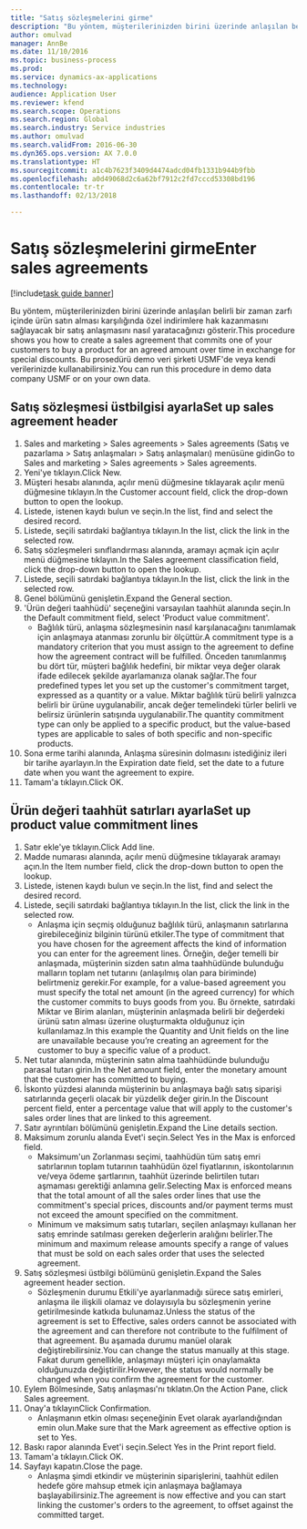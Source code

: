 ```yaml
--- 
title: "Satış sözleşmelerini girme"
description: "Bu yöntem, müşterilerinizden birini üzerinde anlaşılan belirli bir zaman zarfı içinde ürün satın alması karşılığında özel indirimlere hak kazanmasını sağlayacak bir satış anlaşmasını nasıl yaratacağınızı gösterir."
author: omulvad
manager: AnnBe
ms.date: 11/10/2016
ms.topic: business-process
ms.prod: 
ms.service: dynamics-ax-applications
ms.technology: 
audience: Application User
ms.reviewer: kfend
ms.search.scope: Operations
ms.search.region: Global
ms.search.industry: Service industries
ms.author: omulvad
ms.search.validFrom: 2016-06-30
ms.dyn365.ops.version: AX 7.0.0
ms.translationtype: HT
ms.sourcegitcommit: a1c4b7623f3409d4474adcd04fb1331b944b9fbb
ms.openlocfilehash: a0d49068d2c6a62bf7912c2fd7cccd53308bd196
ms.contentlocale: tr-tr
ms.lasthandoff: 02/13/2018

---
```

# <a name="enter-sales-agreements"></a><span data-ttu-id="56ad7-103">Satış sözleşmelerini girme</span><span class="sxs-lookup"><span data-stu-id="56ad7-103">Enter sales agreements</span></span>

[!include[task guide banner](../../includes/task-guide-banner.md)]

<span data-ttu-id="56ad7-104">Bu yöntem, müşterilerinizden birini üzerinde anlaşılan belirli bir zaman zarfı içinde ürün satın alması karşılığında özel indirimlere hak kazanmasını sağlayacak bir satış anlaşmasını nasıl yaratacağınızı gösterir.</span><span class="sxs-lookup"><span data-stu-id="56ad7-104">This procedure shows you how to create a sales agreement that commits one of your customers to buy a product for an agreed amount over time in exchange for special discounts.</span></span> <span data-ttu-id="56ad7-105">Bu prosedürü demo veri şirketi USMF'de veya kendi verilerinizde kullanabilirsiniz.</span><span class="sxs-lookup"><span data-stu-id="56ad7-105">You can run this procedure in demo data company USMF or on your own data.</span></span>


## <a name="set-up-sales-agreement-header"></a><span data-ttu-id="56ad7-106">Satış sözleşmesi üstbilgisi ayarla</span><span class="sxs-lookup"><span data-stu-id="56ad7-106">Set up sales agreement header</span></span>
1. <span data-ttu-id="56ad7-107">Sales and marketing > Sales agreements > Sales agreements (Satış ve pazarlama > Satış anlaşmaları > Satış anlaşmaları) menüsüne gidin</span><span class="sxs-lookup"><span data-stu-id="56ad7-107">Go to Sales and marketing > Sales agreements > Sales agreements.</span></span>
2. <span data-ttu-id="56ad7-108">Yeni'ye tıklayın.</span><span class="sxs-lookup"><span data-stu-id="56ad7-108">Click New.</span></span>
3. <span data-ttu-id="56ad7-109">Müşteri hesabı alanında, açılır menü düğmesine tıklayarak açılır menü düğmesine tıklayın.</span><span class="sxs-lookup"><span data-stu-id="56ad7-109">In the Customer account field, click the drop-down button to open the lookup.</span></span>
4. <span data-ttu-id="56ad7-110">Listede, istenen kaydı bulun ve seçin.</span><span class="sxs-lookup"><span data-stu-id="56ad7-110">In the list, find and select the desired record.</span></span>
5. <span data-ttu-id="56ad7-111">Listede, seçili satırdaki bağlantıya tıklayın.</span><span class="sxs-lookup"><span data-stu-id="56ad7-111">In the list, click the link in the selected row.</span></span>
6. <span data-ttu-id="56ad7-112">Satış sözleşmeleri sınıflandırması alanında, aramayı açmak için açılır menü düğmesine tıklayın.</span><span class="sxs-lookup"><span data-stu-id="56ad7-112">In the Sales agreement classification field, click the drop-down button to open the lookup.</span></span>
7. <span data-ttu-id="56ad7-113">Listede, seçili satırdaki bağlantıya tıklayın.</span><span class="sxs-lookup"><span data-stu-id="56ad7-113">In the list, click the link in the selected row.</span></span>
8. <span data-ttu-id="56ad7-114">Genel bölümünü genişletin.</span><span class="sxs-lookup"><span data-stu-id="56ad7-114">Expand the General section.</span></span>
9. <span data-ttu-id="56ad7-115">'Ürün değeri taahhüdü' seçeneğini varsayılan taahhüt alanında seçin.</span><span class="sxs-lookup"><span data-stu-id="56ad7-115">In the Default commitment field, select 'Product value commitment'.</span></span>
    * <span data-ttu-id="56ad7-116">Bağlılık türü, anlaşma sözleşmesinin nasıl karşılanacağını tanımlamak için anlaşmaya atanması zorunlu bir ölçüttür.</span><span class="sxs-lookup"><span data-stu-id="56ad7-116">A commitment type is a mandatory criterion that you must assign to the agreement to define how the agreement contract will be fulfilled.</span></span> <span data-ttu-id="56ad7-117">Önceden tanımlanmış bu dört tür, müşteri bağlılık hedefini, bir miktar veya değer olarak ifade edilecek şekilde ayarlamanıza olanak sağlar.</span><span class="sxs-lookup"><span data-stu-id="56ad7-117">The four predefined types let you set up the customer's commitment target, expressed as a quantity or a value.</span></span> <span data-ttu-id="56ad7-118">Miktar bağlılık türü belirli yalnızca belirli bir ürüne uygulanabilir, ancak değer temelindeki türler belirli ve belirsiz ürünlerin satışında uygulanabilir.</span><span class="sxs-lookup"><span data-stu-id="56ad7-118">The quantity commitment type can only be applied to a specific product, but the value-based types are applicable to sales of both specific and non-specific products.</span></span>  
10. <span data-ttu-id="56ad7-119">Sona erme tarihi alanında, Anlaşma süresinin dolmasını istediğiniz ileri bir tarihe ayarlayın.</span><span class="sxs-lookup"><span data-stu-id="56ad7-119">In the Expiration date field, set the date to a future date when you want the agreement to expire.</span></span>
11. <span data-ttu-id="56ad7-120">Tamam'a tıklayın.</span><span class="sxs-lookup"><span data-stu-id="56ad7-120">Click OK.</span></span>

## <a name="set-up-product-value-commitment-lines"></a><span data-ttu-id="56ad7-121">Ürün değeri taahhüt satırları ayarla</span><span class="sxs-lookup"><span data-stu-id="56ad7-121">Set up product value commitment lines</span></span>
1. <span data-ttu-id="56ad7-122">Satır ekle'ye tıklayın.</span><span class="sxs-lookup"><span data-stu-id="56ad7-122">Click Add line.</span></span>
2. <span data-ttu-id="56ad7-123">Madde numarası alanında, açılır menü düğmesine tıklayarak aramayı açın.</span><span class="sxs-lookup"><span data-stu-id="56ad7-123">In the Item number field, click the drop-down button to open the lookup.</span></span>
3. <span data-ttu-id="56ad7-124">Listede, istenen kaydı bulun ve seçin.</span><span class="sxs-lookup"><span data-stu-id="56ad7-124">In the list, find and select the desired record.</span></span>
4. <span data-ttu-id="56ad7-125">Listede, seçili satırdaki bağlantıya tıklayın.</span><span class="sxs-lookup"><span data-stu-id="56ad7-125">In the list, click the link in the selected row.</span></span>
    * <span data-ttu-id="56ad7-126">Anlaşma için seçmiş olduğunuz bağlılık türü, anlaşmanın satırlarına girebileceğiniz bilginin türünü etkiler.</span><span class="sxs-lookup"><span data-stu-id="56ad7-126">The type of commitment that you have chosen for the agreement affects the kind of information you can enter for the agreement lines.</span></span> <span data-ttu-id="56ad7-127">Örneğin, değer temelli bir anlaşmada, müşterinin sizden satın alma taahhüdünde bulunduğu malların toplam net tutarını (anlaşılmış olan para biriminde) belirtmeniz gerekir.</span><span class="sxs-lookup"><span data-stu-id="56ad7-127">For example, for a value-based agreement you must specify the total net amount (in the agreed currency) for which the customer commits to buys goods from you.</span></span> <span data-ttu-id="56ad7-128">Bu örnekte, satırdaki Miktar ve Birim alanları, müşterinin anlaşmada belirli bir değerdeki ürünü satın alması üzerine oluşturmakta olduğunuz için kullanılamaz.</span><span class="sxs-lookup"><span data-stu-id="56ad7-128">In this example the Quantity and Unit fields on the line are unavailable because you’re creating an agreement for the customer to buy a specific value of a product.</span></span>   
5. <span data-ttu-id="56ad7-129">Net tutar alanında, müşterinin satın alma taahhüdünde bulunduğu parasal tutarı girin.</span><span class="sxs-lookup"><span data-stu-id="56ad7-129">In the Net amount field, enter the monetary amount that the customer has committed to buying.</span></span>
6. <span data-ttu-id="56ad7-130">İskonto yüzdesi alanında müşterinin bu anlaşmaya bağlı satış siparişi satırlarında geçerli olacak bir yüzdelik değer girin.</span><span class="sxs-lookup"><span data-stu-id="56ad7-130">In the Discount percent field, enter a percentage value that will apply to the customer's sales order lines that are linked to this agreement.</span></span>
7. <span data-ttu-id="56ad7-131">Satır ayrıntıları bölümünü genişletin.</span><span class="sxs-lookup"><span data-stu-id="56ad7-131">Expand the Line details section.</span></span>
8. <span data-ttu-id="56ad7-132">Maksimum zorunlu alanda Evet'i seçin.</span><span class="sxs-lookup"><span data-stu-id="56ad7-132">Select Yes in the Max is enforced field.</span></span>
    * <span data-ttu-id="56ad7-133">Maksimum'un Zorlanması seçimi, taahhüdün tüm satış emri satırlarının toplam tutarının taahhüdün özel fiyatlarının, iskontolarının ve/veya ödeme şartlarının, taahhüt üzerinde belirtilen tutarı aşmaması gerektiği anlamına gelir.</span><span class="sxs-lookup"><span data-stu-id="56ad7-133">Selecting Max is enforced means that the total amount of all the sales order lines that use the commitment's special prices, discounts and/or payment terms must not exceed the amount specified on the commitment.</span></span>  
    * <span data-ttu-id="56ad7-134">Minimum ve maksimum satış tutarları, seçilen anlaşmayı kullanan her satış emrinde satılması gereken değerlerin aralığını belirler.</span><span class="sxs-lookup"><span data-stu-id="56ad7-134">The minimum and maximum release amounts specify a range of values that must be sold on each sales order that uses the selected agreement.</span></span>   
9. <span data-ttu-id="56ad7-135">Satış sözleşmesi üstbilgi bölümünü genişletin.</span><span class="sxs-lookup"><span data-stu-id="56ad7-135">Expand the Sales agreement header section.</span></span>
    * <span data-ttu-id="56ad7-136">Sözleşmenin durumu Etkili'ye ayarlanmadığı sürece satış emirleri, anlaşma ile ilişkili olamaz ve dolayısıyla bu sözleşmenin yerine getirilmesinde katkıda bulunamaz.</span><span class="sxs-lookup"><span data-stu-id="56ad7-136">Unless the status of the agreement is set to Effective, sales orders cannot be associated with the agreement and can therefore not contribute to the fulfilment of that agreement.</span></span> <span data-ttu-id="56ad7-137">Bu aşamada durumu manüel olarak değiştirebilirsiniz.</span><span class="sxs-lookup"><span data-stu-id="56ad7-137">You can change the status manually at this stage.</span></span> <span data-ttu-id="56ad7-138">Fakat durum genellikle, anlaşmayı müşteri için onaylamakta olduğunuzda değiştirilir.</span><span class="sxs-lookup"><span data-stu-id="56ad7-138">However, the status would normally be changed when you confirm the agreement for the customer.</span></span>  
10. <span data-ttu-id="56ad7-139">Eylem Bölmesinde, Satış anlaşması'nı tıklatın.</span><span class="sxs-lookup"><span data-stu-id="56ad7-139">On the Action Pane, click Sales agreement.</span></span>
11. <span data-ttu-id="56ad7-140">Onay'a tıklayın</span><span class="sxs-lookup"><span data-stu-id="56ad7-140">Click Confirmation.</span></span>
    * <span data-ttu-id="56ad7-141">Anlaşmanın etkin olması seçeneğinin Evet olarak ayarlandığından emin olun.</span><span class="sxs-lookup"><span data-stu-id="56ad7-141">Make sure that the Mark agreement as effective option is set to Yes.</span></span>  
12. <span data-ttu-id="56ad7-142">Baskı rapor alanında Evet'i seçin.</span><span class="sxs-lookup"><span data-stu-id="56ad7-142">Select Yes in the Print report field.</span></span>
13. <span data-ttu-id="56ad7-143">Tamam'a tıklayın.</span><span class="sxs-lookup"><span data-stu-id="56ad7-143">Click OK.</span></span>
14. <span data-ttu-id="56ad7-144">Sayfayı kapatın.</span><span class="sxs-lookup"><span data-stu-id="56ad7-144">Close the page.</span></span>
    * <span data-ttu-id="56ad7-145">Anlaşma şimdi etkindir ve müşterinin siparişlerini, taahhüt edilen hedefe göre mahsup etmek için anlaşmaya bağlamaya başlayabilirsiniz.</span><span class="sxs-lookup"><span data-stu-id="56ad7-145">The agreement is now effective and you can start linking the customer's orders to the agreement, to offset against the committed target.</span></span>  


